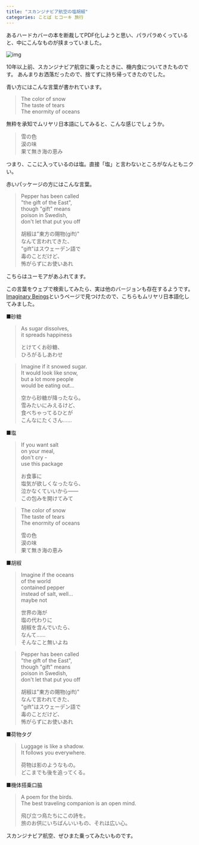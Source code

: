 ```yaml
---
title: "スカンジナビア航空の塩胡椒"
categories: ことば ヒコーキ 旅行
---
```


あるハードカバーの本を断裁してPDF化しようと思い、パラパラめくっていると、中にこんなものが挟まっていました。

![img](img/20120115-001.jpg)

10年以上前、スカンジナビア航空に乗ったときに、機内食についてきたものです。
あんまりお洒落だったので、捨てずに持ち帰ってきたのでした。

青い方にはこんな言葉が書かれています。

> The color of snow  
> The taste of tears  
> The enormity of oceans  

無粋を承知でムリヤリ日本語にしてみると、こんな感じでしょうか。

> 雪の色  
> 涙の味  
> 果て無き海の恵み  

つまり、ここに入っているのは塩。直接「塩」と言わないところがなんともニクい。

赤いパッケージの方にはこんな言葉。

> Pepper has been called  
> "the gift of the East",  
> though "gift" means  
> poison in Swedish,  
> don't let that put you off  
>  
> 胡椒は"東方の賜物(gift)"  
> なんて言われてきた、  
> "gift"はスウェーデン語で  
> 毒のことだけど、  
> 怖がらずにお使いあれ  

こちらはユーモアがあふれてます。

この言葉をウェブで検索してみたら、実は他のバージョンも存在するようです。
[Imaginary Beings](http://imaginarybeings.com/wordpress/?p=21)というページで見つけたので、こちらもムリヤリ日本語化してみました。

■砂糖

> As sugar dissolves,  
> it spreads happiness  
>  
> とけてくお砂糖、  
> ひろがるしあわせ  

> Imagine if it snowed sugar.  
> It would look like snow,  
> but a lot more people  
> would be eating out...  
>  
> 空から砂糖が降ったなら。  
> 雪みたいにみえるけど、  
> 食べちゃってるひとが  
> こんなにたくさん……  

■塩

> If you want salt  
> on your meal,  
> don't cry -  
> use this package  
>  
> お食事に  
> 塩気が欲しくなったなら、  
> 泣かなくていいから――  
> この包みを開けてみて  

> The color of snow  
> The taste of tears  
> The enormity of oceans  
>  
> 雪の色  
> 涙の味  
> 果て無き海の恵み  

■胡椒

> Imagine if the oceans  
> of the world  
> contained pepper  
> instead of salt, well...  
> maybe not  
>  
> 世界の海が  
> 塩の代わりに  
> 胡椒を含んでいたら、  
> なんて……  
> そんなこと無いよね  

> Pepper has been called  
> "the gift of the East",  
> though "gift" means  
> poison in Swedish,  
> don't let that put you off  
>  
> 胡椒は"東方の賜物(gift)"  
> なんて言われてきた、  
> "gift"はスウェーデン語で  
> 毒のことだけど、  
> 怖がらずにお使いあれ  

■荷物タグ

> Luggage is like a shadow.  
> It follows you everywhere.  
>  
> 荷物は影のようなもの。  
> どこまでも後を追ってくる。  

■機体搭乗口脇

> A poem for the birds.  
> The best traveling companion is an open mind.  
>  
> 飛び立つ鳥たちにこの詩を。  
> 旅のお供にいちばんいいもの、それは広い心。  

スカンジナビア航空、ぜひまた乗ってみたいものです。
